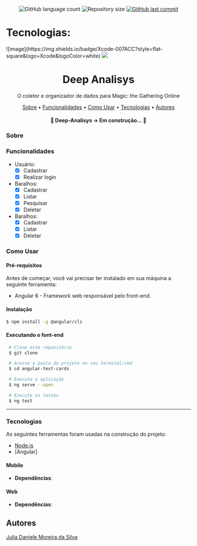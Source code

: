 <p align="center">
  <img alt="GitHub language count" src="https://img.shields.io/github/languages/count/juliadsilva/Deep-Analisys?style=social">

  <img alt="Repository size" src="https://img.shields.io/github/repo-size/juliadsilva/Deep-Analisys?style=social">
  
  <a href="https://github.com/juliadsilva/Deep-Analisys/commits/master">
    <img alt="GitHub last commit" src="https://img.shields.io/github/last-commit/juliadsilva/Deep-Analisys?style=social">
  </a>
</p>

<h1>Tecnologias:</h1>
![image](https://img.shields.io/badge/Xcode-007ACC?style=flat-square&logo=Xcode&logoColor=white)
<img src="{https://img.shields.io/badge/Xcode-007ACC?style=flat-square&logo=Xcode&logoColor=white" />

<h1 align="center">Deep Analisys</h1>
<p align="center">O coletor e organizador de dados para Magic: the Gathering Online</p>

<p align="center">
 <a href="#sobre">Sobre</a> •
 <a href="#funcionalidades">Funcionalidades</a> • 
 <a href="#como-usar">Como Usar</a> • 
 <a href="#tecnologias">Tecnologias</a> • 
 <a href="#autores">Autores</a>
</p>

<h4 align="center"> 
	🚧  Deep-Analisys -> Em construção...  🚧
</h4>

### Sobre

### Funcionalidades

 - Usuário:
	  - [x] Cadastrar  
	  - [x] Realizar login	  
  - Baralhos:
	  - [x] Cadastrar 
	  - [x] Listar
	  - [x] Pesquisar
    - [x] Deletar 
 - Baralhos:
	  - [x] Cadastrar 
	  - [x] Listar
    - [x] Deletar  

### Como Usar

#### Pré-requisitos

Antes de começar, você vai precisar ter instalado em sua máquina a seguinte ferramenta:
- Angular 6 - Framework web responsável pelo front-end.

#### Instalação

  ```bash
  $ npm install -g @angular/cli
  ```

#### Executando o font-end

   ```bash
    # Clone este repositório
    $ git clone 

    # Acesse a pasta do projeto no seu terminal/cmd
    $ cd angular-test-cards

    # Execute a aplicação
    $ ng serve --open

    # Execute os testes
    $ ng test
   ```
---

### Tecnologias

As seguintes ferramentas foram usadas na construção do projeto:

- [Node.js](https://nodejs.org/en/)
- [Angular]

#### **Mobile**
- **Dependências**:

#### **Web**  
- **Dependências**:

## Autores
<a href="https://github.com/juliadsilva">Julia Daniele Moreira da Silva </a>
 
    

